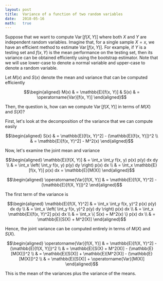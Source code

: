 ```yaml
---
layout: post
title:  Variance of a function of two random variables
date:   2018-05-16
math:   true
---
```


Suppose that we want to compute $\operatorname{Var}[f(X, Y)]$ where both $X$ and $Y$ are independent random variables.
Imagine that, for a single sample $X = x$, we have an efficient method to estimate $\operatorname{Var}[f(x, Y)]$.
For example, if $Y$ is a testing set and $f(x, Y)$ is the mean performance on the testing set, then its variance can be obtained efficiently using the bootstrap estimator.
Note that we will use lower-case to denote a normal variable and upper-case to denote a random variable.

Let $M(x)$ and $S(x)$ denote the mean and variance that can be computed efficiently

$$\begin{aligned}
M(x) & = \mathbb{E}[f(x, Y)] & 
S(x) & = \operatorname{Var}[f(x, Y)]
\end{aligned}$$

Then, the question is, how can we compute $\operatorname{Var}[f(X, Y)]$ in terms of $M(X)$ and $S(X)$?

First, let's look at the decomposition of the variance that we can compute easily

$$\begin{aligned}
S(x) & = \mathbb{E}[f(x, Y)^2] - (\mathbb{E}[f(x, Y)])^2 \\
& = \mathbb{E}[f(x, Y)^2] - M^2(x)
\end{aligned}$$

Now, let's examine the joint mean and variance

$$\begin{aligned}
\mathbb{E}[f(X, Y)] & = \int_x \int_y f(x, y) p(x) p(y) dx dy \\
& = \int_x \left( \int_y f(x, y) p(y) dy \right) p(x) dx \\
& = \int_x \mathbb{E}[f(x, Y)] p(x) dx = \mathbb{E}[M(X)]
\end{aligned}$$

$$\begin{aligned}
\operatorname{Var}[f(X, Y)] & = \mathbb{E}[f(X, Y)^2] - (\mathbb{E}[f(X, Y)])^2
\end{aligned}$$

The first term of the variance is

$$\begin{aligned}
\mathbb{E}[f(X, Y)^2] & = \int_x \int_y f(x, y)^2 p(x) p(y) dx dy \\
& = \int_x \left( \int_y f(x, y)^2 p(y) dy \right) p(x) dx \\
& = \int_x \mathbb{E}[f(x, Y)^2] p(x) dx \\
& = \int_x \{ S(x) + M^2(x) \} p(x) dx \\
& = \mathbb{E}[S(X) + M^2(X)]
\end{aligned}$$

Hence, the joint variance can be computed entirely in terms of $M(X)$ and $S(X)$.

$$\begin{aligned}
\operatorname{Var}[f(X, Y)]
& = \mathbb{E}[f(X, Y)^2] - (\mathbb{E}[f(X, Y)])^2 \\
& = \mathbb{E}[S(X) + M^2(X)] - (\mathbb{E}[M(X)])^2 \\
& = \mathbb{E}[S(X)] + \mathbb{E}[M^2(X)] - (\mathbb{E}[M(X)])^2 \\
& = \mathbb{E}[S(X)] + \operatorname{Var}[M(X)]
\end{aligned}$$

This is the mean of the variances plus the variance of the means.
